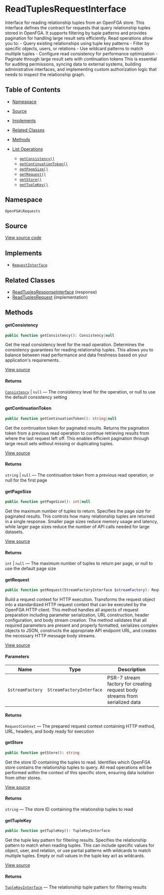 # ReadTuplesRequestInterface

Interface for reading relationship tuples from an OpenFGA store. This interface defines the contract for requests that query relationship tuples stored in OpenFGA. It supports filtering by tuple patterns and provides pagination for handling large result sets efficiently. Read operations allow you to: - Query existing relationships using tuple key patterns - Filter by specific objects, users, or relations - Use wildcard patterns to match multiple tuples - Configure read consistency for performance optimization - Paginate through large result sets with continuation tokens This is essential for auditing permissions, syncing data to external systems, building administrative interfaces, and implementing custom authorization logic that needs to inspect the relationship graph.

## Table of Contents

* [Namespace](#namespace)
* [Source](#source)
* [Implements](#implements)
* [Related Classes](#related-classes)
* [Methods](#methods)

* [List Operations](#list-operations)
    * [`getConsistency()`](#getconsistency)
    * [`getContinuationToken()`](#getcontinuationtoken)
    * [`getPageSize()`](#getpagesize)
    * [`getRequest()`](#getrequest)
    * [`getStore()`](#getstore)
    * [`getTupleKey()`](#gettuplekey)

## Namespace

`OpenFGA\Requests`

## Source

[View source code](https://github.com/evansims/openfga-php/blob/main/src/Requests/ReadTuplesRequestInterface.php)

## Implements

* [`RequestInterface`](RequestInterface.md)

## Related Classes

* [ReadTuplesResponseInterface](Responses/ReadTuplesResponseInterface.md) (response)
* [ReadTuplesRequest](Requests/ReadTuplesRequest.md) (implementation)

## Methods

#### getConsistency

```php
public function getConsistency(): Consistency|null

```

Get the read consistency level for the read operation. Determines the consistency guarantees for reading relationship tuples. This allows you to balance between read performance and data freshness based on your application&#039;s requirements.

[View source](https://github.com/evansims/openfga-php/blob/main/src/Requests/ReadTuplesRequestInterface.php#L43)

#### Returns

[`Consistency`](Models/Enums/Consistency.md) &#124; `null` — The consistency level for the operation, or null to use the default consistency setting

#### getContinuationToken

```php
public function getContinuationToken(): string|null

```

Get the continuation token for paginated results. Returns the pagination token from a previous read operation to continue retrieving results from where the last request left off. This enables efficient pagination through large result sets without missing or duplicating tuples.

[View source](https://github.com/evansims/openfga-php/blob/main/src/Requests/ReadTuplesRequestInterface.php#L55)

#### Returns

`string` &#124; `null` — The continuation token from a previous read operation, or null for the first page

#### getPageSize

```php
public function getPageSize(): int|null

```

Get the maximum number of tuples to return. Specifies the page size for paginated results. This controls how many relationship tuples are returned in a single response. Smaller page sizes reduce memory usage and latency, while larger page sizes reduce the number of API calls needed for large datasets.

[View source](https://github.com/evansims/openfga-php/blob/main/src/Requests/ReadTuplesRequestInterface.php#L67)

#### Returns

`int` &#124; `null` — The maximum number of tuples to return per page, or null to use the default page size

#### getRequest

```php
public function getRequest(StreamFactoryInterface $streamFactory): RequestContext

```

Build a request context for HTTP execution. Transforms the request object into a standardized HTTP request context that can be executed by the OpenFGA HTTP client. This method handles all aspects of request preparation including parameter serialization, URL construction, header configuration, and body stream creation. The method validates that all required parameters are present and properly formatted, serializes complex objects to JSON, constructs the appropriate API endpoint URL, and creates the necessary HTTP message body streams.

[View source](https://github.com/evansims/openfga-php/blob/main/src/Requests/RequestInterface.php#L57)

#### Parameters

| Name             | Type                     | Description                                                                 |
| ---------------- | ------------------------ | --------------------------------------------------------------------------- |
| `$streamFactory` | `StreamFactoryInterface` | PSR-7 stream factory for creating request body streams from serialized data |

#### Returns

`RequestContext` — The prepared request context containing HTTP method, URL, headers, and body ready for execution

#### getStore

```php
public function getStore(): string

```

Get the store ID containing the tuples to read. Identifies which OpenFGA store contains the relationship tuples to query. All read operations will be performed within the context of this specific store, ensuring data isolation from other stores.

[View source](https://github.com/evansims/openfga-php/blob/main/src/Requests/ReadTuplesRequestInterface.php#L78)

#### Returns

`string` — The store ID containing the relationship tuples to read

#### getTupleKey

```php
public function getTupleKey(): TupleKeyInterface

```

Get the tuple key pattern for filtering results. Specifies the relationship pattern to match when reading tuples. This can include specific values for object, user, and relation, or use partial patterns with wildcards to match multiple tuples. Empty or null values in the tuple key act as wildcards.

[View source](https://github.com/evansims/openfga-php/blob/main/src/Requests/ReadTuplesRequestInterface.php#L90)

#### Returns

[`TupleKeyInterface`](Models/TupleKeyInterface.md) — The relationship tuple pattern for filtering results
